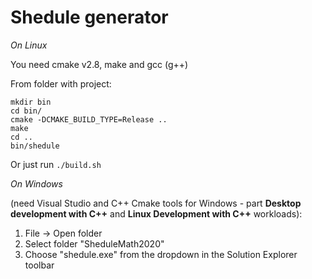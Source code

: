 # Shedule generator

*On Linux*

You need cmake v2.8, make and gcc (g++)

From folder with project:

```
mkdir bin
cd bin/
cmake -DCMAKE_BUILD_TYPE=Release ..
make
cd ..
bin/shedule
```

Or just run `./build.sh`

*On Windows*

(need Visual Studio and C++ Cmake tools for Windows - part **Desktop development with C++** and **Linux Development with C++** workloads):

1. File -> Open folder
2. Select folder "SheduleMath2020"
3. Choose "shedule.exe" from the dropdown in the Solution Explorer toolbar